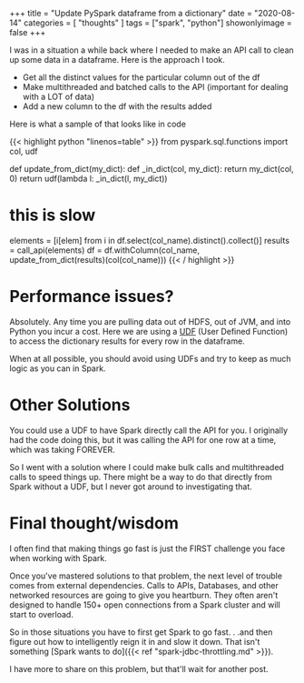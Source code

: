 +++
title = "Update PySpark dataframe from a dictionary"
date = "2020-08-14"
categories = [ "thoughts" ]
tags = ["spark", "python"]
showonlyimage = false
+++

I was in a situation a while back where I needed to make an API call to clean up some data in a dataframe. Here is the approach I took.

<!--more-->



- Get all the distinct values for the particular column out of the df
- Make multithreaded and batched calls to the API (important for dealing with a LOT of data)
- Add a new column to the df with the results added

Here is what a sample of that looks like in code

{{< highlight python "linenos=table" >}}
from pyspark.sql.functions import col, udf

def update_from_dict(my_dict):
    def _in_dict(col, my_dict):
        return my_dict(col, 0)
    return udf(lambda l: _in_dict(l, my_dict))

# this is slow
elements = [i[elem] from i in df.select(col_name).distinct().collect()]
results = call_api(elements)
df = df.withColumn(col_name, update_from_dict(results)(col(col_name)))
{{< / highlight >}}

# Performance issues?

Absolutely. Any time you are pulling data out of HDFS, out of JVM, and into Python you incur a cost. Here we are using a [UDF](https://spark.apache.org/docs/latest/api/python/pyspark.sql.html?highlight=udf#pyspark.sql.functions.udf) (User Defined Function) to access the dictionary results for every row in the dataframe.

When at all possible, you should avoid using UDFs and try to keep as much logic as you can in Spark.

# Other Solutions

You could use a UDF to have Spark directly call the API for you. I originally had the code doing this, but it was calling the API for one row at a time, which was taking FOREVER.

So I went with a solution where I could make bulk calls and multithreaded calls to speed things up. 
There might be a way to do that directly from Spark without a UDF, but I never got around to investigating that.

# Final thought/wisdom

I often find that making things go fast is just the FIRST challenge you face when working with Spark. 

Once you've mastered solutions to that problem, the next level of trouble comes from external dependencies. Calls to APIs, Databases, and other networked resources are going to give you heartburn. They often aren't designed to handle 150+ open connections from a Spark cluster and will start to overload. 

So in those situations you have to first get Spark to go fast. . .and then figure out how to intelligently reign it in and slow it down. That isn't something [Spark wants to do]({{< ref "spark-jdbc-throttling.md" >}}). 

I have more to share on this problem, but that'll wait for another post.

